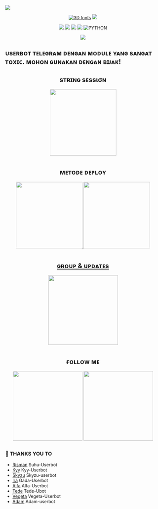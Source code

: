 <img src="https://user-images.githubusercontent.com/73097560/115834477-dbab4500-a447-11eb-908a-139a6edaec5c.gif">
    <p align="center"> 
<a href="https://t.me/JoniSupport"><img src="https://see.fontimg.com/api/renderfont4/vmqnM/eyJyIjoiZnMiLCJoIjoxMDQsInciOjE2MDAsImZzIjo2NSwiZmdjIjoiIzAwMDAwMCIsImJnYyI6IiNGRkZGRkYiLCJ0IjoxfQ/Sk9PIC0gVVNFUkJPVA/highup-italic-personal-use-bold-italic.png" alt="3D fonts"></a>
<img src="https://user-images.githubusercontent.com/73097560/115834477-dbab4500-a447-11eb-908a-139a6edaec5c.gif">
    <p align="center"> 


<p align="center">
    <a href="https://github.com/jookalem/Joo-Userbot"><img src="https://img.shields.io/badge/KODE%20PENILAIAN-A+-blue.svg?style=for-the-badge&logo=Factor.">
    <a href="https://github.com/jookalem/Joo-Userbot"><img src="https://img.shields.io/github/last-commit/jookalem/Joo-Userbot?color=ff0000&logo=github&logoColor=ffffff&style=for-the-badge" /></a>
    <a href="https://github.com/jookalem/Joo-Userbot"> <img src="https://img.shields.io/github/repo-size/jookalem/Joo-Userbot?logo=github&style=for-the-badge" /></a>
    <a href="https://pypi.org/project/Telethon/"><img src="https://img.shields.io/pypi/v/telethon?color=important&label=telethon&logo=python&logoColor=brightgreen&style=for-the-badge" /></a>
    <img alt="PYTHON" src="https://img.shields.io/badge/PYTHON-v3.9.6-purple?style=for-the-badge&logo=appveyor"/>
    </p>


<p align="center">
  <img src="https://telegra.ph/file/9afc060ca553fb30ba101.jpg">
</p>


##  <h212 align="center">ᴜsᴇʀʙᴏᴛ ᴛᴇʟᴇɢʀᴀᴍ ᴅᴇɴɢᴀɴ ᴍᴏᴅᴜʟᴇ ʏᴀɴɢ sᴀɴɢᴀᴛ ᴛᴏxɪᴄ. ᴍᴏʜᴏɴ ɢᴜɴᴀᴋᴀɴ ᴅᴇɴɢᴀɴ ʙɪᴊᴀᴋ!
</h212>


<h2 align="center">
   ѕтʀɪɴɢ ѕᴇѕѕισɴ
</h2>

<p align ="center">
<a href="https://t.me/JoniStringBot"><img src="https://img.shields.io/badge/%20String%20Session-blueviolet?style=for-the-badge&logo=appveyor" width="215""/></a></p>

#

<h2 align="center">
   ᴍᴇᴛᴏᴅᴇ ᴅᴇᴘʟᴏʏ
</h2>

<p align="center">
<a href="https://dashboard.heroku.com/new?template=https://github.com/jookalem/templat-userbot1"><img src="https://img.shields.io/badge/Deploy%20To%20Heroku-blueviolet?style=for-the-badge&logo=heroku" width="215""/</a>  
<a href="https://telegram.dog/XTZ_HerokuBot?start=am9va2FsZW0vSm9vLVVzZXJib3QgSm9vLVVzZXJib3Q"><img src="https://img.shields.io/badge/Deploy%20Via%20Telegram-blue?style=for-the-badge&logo=telegram" width="215""/</a>  </p>

#

<h2 align="center">
   ɢʀᴏᴜᴘ & ᴜᴘᴅᴀᴛᴇs
</h2>


<p align="center">
<a href="https://t.me/JoniSupport"><img src="https://img.shields.io/badge/ɢʀᴏᴜᴘ%20sᴜᴘᴘᴏʀᴛ-square?&logo=telegram" width=225></a></p>

#

<h2 align="center">
     ғᴏʟʟᴏᴡ ᴍᴇ
</h2>


<p align="center">
<a href="https://github.com/jookalem"><img src="https://img.shields.io/badge/𝗚𝗜𝗧𝗛𝗨𝗕-ғᴏʟʟᴏᴡ%20ᴏɴ%20ɢɪᴛʜᴜʙ-square?&logo=github" width=225></a> 
<a href="https://instagram.com/ikhsanntarjo"><img src="https://img.shields.io/badge/𝗜𝗡𝗦𝗧𝗔𝗚𝗥𝗔𝗠-ғᴏʟʟᴏᴡ%20ᴏɴ%20ɪɴsᴛᴀɢʀᴀᴍ-square?&logo=instagram" width=225></a>
</p>


##


### 🔰 **THANKS YOU TO**

*   [Risman](https://github.com/mrismanaziz/Man-Userbot) Suhu-Userbot
*   [Kyy](https://github.com/muhammadrizky16/Kyy-Userbot) Kyy-Userbot
*   [Skyzu](https://github.com/Skyzu/skyzu-userbot) Skyzu-userbot
*   [Ira](https://github.com/zigaz23) Gada-Userbot
*   [Alfa](https://github.com/CoeF) Alfa-Userbot
*   [Tede](https://github.com/tofikdn/tofikdn) Tede-Ubot
*   [Vegeta](https://github.com/Randi356) Vegeta-Userbot
*   [Adam](https://github.com/userkontol/adam-userbot) Adam-userbot
